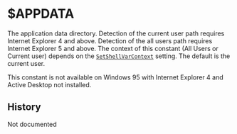 # $APPDATA

The application data directory. Detection of the current user path requires Internet Explorer 4 and above. Detection of the all users path requires Internet Explorer 5 and above. The context of this constant (All Users or Current user) depends on the [`SetShellVarContext`][1] setting. The default is the current user.

This constant is not available on Windows 95 with Internet Explorer 4 and Active Desktop not installed.

## History

Not documented

[1]: ../Reference/Commands/SetShellVarContext.md
